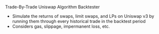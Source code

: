 Trade-By-Trade Uniswap Algorithm Backtester
- Simulate the returns of swaps, limit swaps, and LPs on Uniswap v3 by running them through every historical trade in the backtest period
- Considers gas, slippage, impermanent loss, etc.
